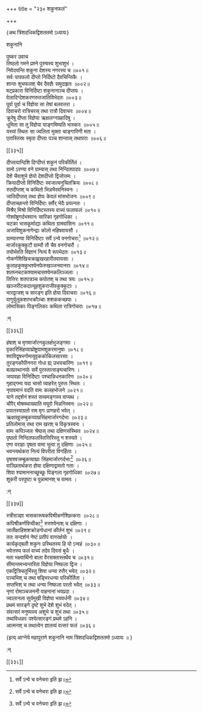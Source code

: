 +++
title = "२३० शकुनफलं"

+++

\{अथ त्रिंशदधिकद्विशततमो ऽध्यायः\}

शकुनानि  
    
पुष्कर उवाच  
तिष्ठतो गमने प्रश्ने पुरुषस्य शुभाशुभं   ।  
निवेदयन्ति शकुना देशस्य नगरस्य च ॥००१॥  
सर्वः पापफलो दीप्तो निर्दिष्टो दैवचिन्तिकैः ।  
शान्तः शुभफलश् चैव दैवज्ञैः समुदाहृतः   ॥००२॥  
षट्प्रकारा विनिर्दिष्टा शकुनानाञ्च दीप्तयः   ।  
वेलादिग्देशकरणरुतजातिविभेदतः ॥००३॥  
पूर्वा पूर्वा च विज्ञेया सा तेषां बलवत्तरा ।  
दिवाचरो रात्रिचरस् तथा रात्रौ दिवाचरः ॥००४॥  
क्रूरेषु दीप्ता विज्ञेया ऋक्षलग्नग्रहादिषु ।  
धूमिता सा तु विज्ञेया याङ्गमिष्यति भास्करः   ॥००५॥  
यस्यां स्थितः सा ज्वलिता मुक्ता चाङ्गारिणी मता   ।  
एतास्तिस्रः स्मृता दीप्ताः पञ्च शान्तास् तथापराः   ॥००६॥  

[[३३५]]
    
दीप्तायान्दिशि दिग्दीप्तं शकुनं परिकीर्तितं ।  
ग्रामो ऽरण्या वने ग्राम्यास् तथा निन्दितपादपः ॥००७॥  
देशे चैवाशुभे ज्ञेयो देशदीप्तो द्विजोत्तमः ।  
क्रियादीप्तो विनिर्दिष्टः स्वजात्यनुचितक्रियः ॥००८॥  
रुतदीप्तश् च कथितो भिन्नभैरवनिस्वनः ।  
जातिदीप्तस् तथा ज्ञेयः केवलं मांसभोजनः   ॥००९॥  
दीप्ताच्छान्तो विनिर्दिष्टः सर्वैर् भेदैः प्रयत्नतः   ।  
मिश्रैर् मिश्रो विनिर्दिष्टस्तस्य वाच्यं फलाफलं   ॥०१०॥  
गोश्वोष्ट्रगर्दभश्वानः सारिका गृहगोधिका   ।  
चटका भासकूर्माद्याः कथिता ग्रामवासिनः   ॥०११॥  
अजाविशुकनागेन्द्राः कोलो महिषवायसौ ।  
ग्राम्यारण्या विनिर्दिष्टाः सर्वे ऽन्ये वनगोचराः[^१]   ॥०१२॥  
मार्जारकुक्कुटौ ग्राम्यौ तौ चैव वनगोचरौ ।  
तयोर्भवति विज्ञानं नित्यं वै रूपभेदतः ॥०१३॥  
गोकर्णशिखिचक्राह्वखरहारीतवायसाः ।  
कुलाहकुक्कुभश्येनफेरुखञ्जनवानराः ॥०१४॥  
शतघ्नचटकश्यामचासश्येनकलिञ्जलाः ।  
तित्तिरः शतपत्रञ्च कपोतश् च तथा त्रयः ॥०१५॥  
खञ्जरीटकदात्यूहशुकराजीवकुक्कुटाः ।  
भारद्वाजश् च सारङ्ग इति ज्ञेया दिवाचराः ॥०१६॥  
वागुर्युलूकशरभक्रौञ्चाः शशककच्छपाः   ।  
लोमासिकाः पिङ्गलिकाः कथिता रात्रिगोचराः ॥०१७॥  
    
:न्  
    
[^१]: सर्वे ऽन्ये च वनेचरा इति झ॥  

[[३३६]]
    
हंषाश् च मृगमार्जारनकुलर्क्षभुजङ्गमाः   ।  
वृकारिसिंहव्याघ्रोष्ट्रग्रामशूकरमानुषाः   ॥०१८॥  
श्वाविद्वृषभगोमायुवृककोकिलसारसाः ।  
तुरङ्गकौपीननरा गोधा ह्य् उभयचारिणः ॥०१९॥  
बलप्रस्थानयोः सर्वे पुरस्तात्सङ्घचारिणः ।  
जयावहा विनिर्दिष्टाः पश्चान्निधनकारिणः   ॥०२०॥  
गृहाद्गम्य यदा चासो व्याहरेत् पुरुतः स्थितः ।  
नृपावमानं वदति वामः कलहभोजने ॥०२१॥  
याने तद्दर्शनं शस्तं सव्यमङ्गस्य वाप्यथ ।  
चौरैर् मोषमथाख्याति मयूरो भिन्ननिस्वनः ॥०२२॥  
प्रयातस्याग्रतो राम मृगः प्राणहरो भवेत् ।  
ऋक्षाखुजम्बुकव्याघ्रसिंहमार्जारगर्दभाः   ॥०२३॥  
प्रतिलोमास् तथा राम खरश् च विकृत्रस्वनः ।  
वामः कपिञ्जलः श्रेष्ठस् तथा दक्षिणसंस्थितः   ॥०२४॥  
पृष्ठतो निन्दितफलस्तित्तिरिस्तु न शस्यते ।  
एणा वराहाः पृषता वामा भूत्वा तु दक्षिणाः   ॥०२५॥  
भवन्त्यर्थकरा नित्यं विपरीता विगर्हिताः ।  
वृषाश्वजम्बुकव्याघ्राः सिंहमार्जारगर्दभाः[^१]   ॥०२६॥  
वाञ्छितार्थकरा ज्ञेया दक्षिणाद्वामतो गताः   ।  
शिवा श्यामाननाच्छूच्छूः पिङ्गला गृहगोधिका   ॥०२७॥  
शूकरी परपुष्टा च पुन्नामानश् च वामतः   ।  
    
:न्  
    
[^१]: प्रतिलोमास्तथेत्यादिः, सिंहमार्जारगर्दभा इत्य् अन्तः पाठः  
ज॥ भ॥ पुस्तकद्वये नास्ति  

[[३३७]]
    
स्त्रीसञ्ज्ञा भासकारूषकपिश्रीकर्णश्छित्कराः   ॥०२८॥  
कपिश्रीकर्णपिप्यीका[^१] रुरुश्येनाश् च दक्षिणाः   ।  
जातीक्षाहिशशक्रोडगोधानां कीर्तनं शुभं   ॥०२९॥  
ततः सन्दर्शनं नेष्टं प्रतीपं वानरर्क्षयोः   ।  
कार्यकृद्बली शकुनः प्रस्थितस्य हि यो ऽन्वहं ॥०३०॥  
भवेत्तस्य फलं वाच्यं तदेव दिवसं बुधैः ।  
मता भक्ष्यार्थिनो बाला वैरसक्तास्तथैव च ॥०३१॥  
सीमान्तमभ्यन्तरिता विज्ञेया निष्फला द्विज ।  
एकद्वित्रिचतुर्भिस्तु शिवा धन्या रुतैर् भवेत् ॥०३२॥  
पञ्चभिश् च तथा षड्भिरधन्या परिकीर्तिता ।  
सप्तभिश् च तथा धन्या निष्फला परतो भवेत् ॥०३३॥  
नृणां रोमाञ्चजननी वाहनानां भयप्रदा   ।  
ज्वालानला सूर्यमुखी विज्ञेया भयवर्धनी ॥०३४॥  
प्रथमं सारङ्गे दृष्टे शुभे देशे शुभं वदेत्   ।  
संवत्सरं मनुष्यस्य अशुभे च शुभं तथा ॥०३५॥  
तथाविधन्नरः पश्येत्सारङ्गं प्रथमे ऽहनि ।  
आत्मनश् च तथात्वेन ज्ञातव्यं वत्सरं फलं ॥०३६॥  
    
\{इत्य् आग्नेये महापुराणे शकुनानि नाम त्रिंशदधिकद्विशततमो ऽध्यायः ॥  }
    
:न्  
    
[^१]: पुन्नामास्तथेत्यादिः, पिप्पीका इत्य् अन्तः पाठो ऽस्मल्लब्धेषु  
नवपुस्तकेषु प्रायः समान एव । तेषामेकतमस्यापि साहाय्येन  
शोधितुं न स शक्यते । अभिधानादिष्वपि तत्रत्यशब्दो नोपलभ्यन्ते ।  
अतस्तत्र विरतिः  

[[३३८]]
    